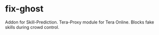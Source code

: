 # fix-ghost
Addon for Skill-Prediction. Tera-Proxy module for Tera Online. Blocks fake skills during crowd control.

